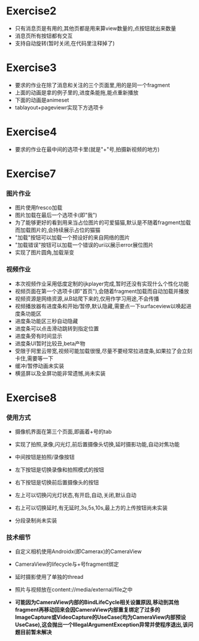 # Exercise2

* 只有消息页是有用的,其他页都是用来算view数量的,点按钮就出来数量
* 消息页所有按钮都有交互
* 支持自动旋转(暂时关闭,在代码里注释掉了)

# Exercise3

* 要求的作业在除了消息和关注的三个页面里,用的是同一个fragment
* 上面的动画是拿的例子里的,进度条能拖,能点重新播放
* 下面的动画是animeset
* tablayout+pageviewr实现下方选项卡

# Exercise4

* 要求的作业在最中间的选项卡里(就是"+"号,拍摄新视频的地方)

# Exercise7

### 图片作业

* 图片使用fresco加载
* 图片加载在最后一个选项卡(即"我")
* 为了能够更好的看到用来当占位图片的可爱猫猫,默认是不随着fragment加载而加载图片的,会持续展示占位的猫猫
* "加载"按钮可以加载一个预设好的来自网络的图片
* "加载错误"按钮可以加载一个错误的uri以展示error展位图片
* 实现了图片圆角,加载渐变

### 视频作业

* 本次视频作业采用低度定制的ijkplayer完成,暂时还没有实现什么个性化功能
* 视频页面在第一个选项卡(即"首页"),会随着fragment加载而自动加载并播放
* 视频资源是网络资源,从B站爬下来的,仅用作学习用途,不会传播
* 视频播放器有进度条和开始/暂停,默认隐藏,需要点一下surfaceview以唤起进度条功能区
* 进度条功能区三秒自动隐藏
* 进度条可以点击滑动跳转到指定位置
* 进度条旁有时间显示
* 进度条UI暂时比较丑,beta产物
* 受限于阿里云带宽,视频可能加载很慢,尽量不要经常拉进度条,如果拉了会立刻卡住,需要等一下
* 缓冲/暂停动画未实装
* 横竖屏以及全屏功能非常遗憾,尚未实装

# Exercise8

### 使用方式

* 摄像机界面在第三个页面,即画着+号的tab

* 实现了拍照,录像,闪光灯,前后置摄像头切换,延时摄影功能,自动对焦功能
* 中间按钮是拍照/录像按钮
* 左下按钮是切换录像和拍照模式的按钮
* 右下按钮是切换前后置摄像头的按钮
* 左上可以切换闪光灯状态,有开启,自动,关闭,默认自动
* 右上可以切换延时,有无延时,3s,5s,10s,最上方的上传按钮尚未实装
* 分段录制尚未实装

### 技术细节

* 自定义相机使用Androidx(即Camerax)的CameraView
* CameraView的lifecycle与+号fragment绑定
* 延时摄影使用了单独的thread

* 照片与视频放在content://media/external/file之中
* **可能因为CameraView内部的BindLifeCycle相关设置原因,移动到其他fragment再移动回来会因CameraView内部重复绑定了过多的ImageCapture或VideoCapture的UseCase(均为CameraView内部预设UseCase),这会抛出一个IllegalArgumentException异常并使程序退出,该问题目前暂未解决**
